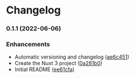 # Changelog

### 0.1.1 (2022-06-06)


### Enhancements

* Automatic versioning and changelog ([ae6c451](https://github.com/lewebsimple/nuxt3-prisma-graphql/commit/ae6c451648d9f0fb72e83e29dd525adcf243f563))
* Create the Nuxt 3 project ([0a281b0](https://github.com/lewebsimple/nuxt3-prisma-graphql/commit/0a281b096d783212b3d80712b37add744030f1df))
* Initial README ([ee61cfa](https://github.com/lewebsimple/nuxt3-prisma-graphql/commit/ee61cfa7baff67dd0f3c53f98db042ad7cb48750))